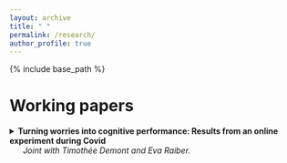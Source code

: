 ```yaml
---
layout: archive
title: " "
permalink: /research/
author_profile: true
---
```



{% include base_path %}

Working papers
======
<details>
<summary> <strong>  Turning worries into cognitive performance: Results from an online experiment during Covid </strong> <br> 
  &nbsp; &nbsp; &nbsp; <em> Joint with Timothée Demont  and Eva Raiber. </em> 
</summary>
  <br> 
<strong>Abstract:</strong> <font size="5">Worrisome topics, such as climate change, economic crises, or the Covid-19 pandemic, are increasingly present and pervasive due to digital media and social networks. Do such worries affect cognitive performance? The effect of a distressing topic might be very different depending on whether people have the scope and means to cope with the consequences. It can also differ by how performance is rewarded, for instance, if is there a goal that people can focus on. In an online experiment during the Covid-19 pandemic, we test how the cognitive performance of university students responds to topics discussing (i) current mental health issues related to social restrictions or (ii) future labor market uncertainties linked to the economic contraction. Moreover, we study how the response is affected by a performance goal by conditioning payout on reaching a minimum level. We find that the labor market topic increases cognitive performance when performance is motivated by a goal. Conversely, there is no such effect after the mental health topic. We even find a weak negative effect among those mentally vulnerable when payout is not based on reaching a goal. The positive effect is driven by students with larger financial and social resources, pointing at an inequality-widening mechanism.<font size="5"> 



